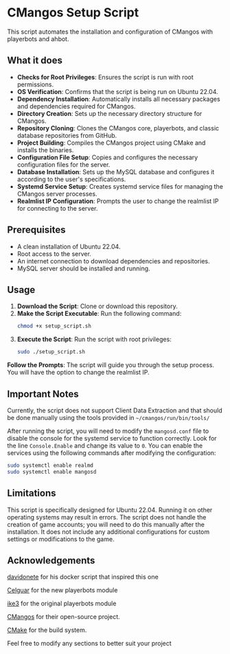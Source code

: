 # CMangos Setup Script

This script automates the installation and configuration of CMangos with playerbots and ahbot.

## What it does

- **Checks for Root Privileges**: Ensures the script is run with root permissions.
- **OS Verification**: Confirms that the script is being run on Ubuntu 22.04.
- **Dependency Installation**: Automatically installs all necessary packages and dependencies required for CMangos.
- **Directory Creation**: Sets up the necessary directory structure for CMangos.
- **Repository Cloning**: Clones the CMangos core, playerbots, and classic database repositories from GitHub.
- **Project Building**: Compiles the CMangos project using CMake and installs the binaries.
- **Configuration File Setup**: Copies and configures the necessary configuration files for the server.
- **Database Installation**: Sets up the MySQL database and configures it according to the user's specifications.
- **Systemd Service Setup**: Creates systemd service files for managing the CMangos server processes.
- **Realmlist IP Configuration**: Prompts the user to change the realmlist IP for connecting to the server.

## Prerequisites

- A clean installation of Ubuntu 22.04.
- Root access to the server.
- An internet connection to download dependencies and repositories.
- MySQL server should be installed and running.

## Usage

1. **Download the Script**: Clone or download this repository.
2. **Make the Script Executable**: Run the following command:
   ```bash
   chmod +x setup_script.sh
   ```
3. **Execute the Script**: Run the script with root privileges:
   ```bash
   sudo ./setup_script.sh
   ```
**Follow the Prompts**: The script will guide you through the setup process. You will have the option to change the realmlist IP.

## Important Notes
Currently, the script does not support Client Data Extraction and that should be done manually using the tools provided in `~/cmangos/run/bin/tools/`

After running the script, you will need to modify the `mangosd.conf` file to disable the console for the systemd service to function correctly. Look for the line `Console.Enable` and change its value to `0`.
You can enable the services using the following commands after modifying the configuration:
   ```bash
   sudo systemctl enable realmd
   sudo systemctl enable mangosd
   ```
## Limitations
This script is specifically designed for Ubuntu 22.04. Running it on other operating systems may result in errors.
The script does not handle the creation of game accounts; you will need to do this manually after the installation.
It does not include any additional configurations for custom settings or modifications to the game.

## Acknowledgements
[davidonete](https://github.com/davidonete) for his docker script that inspired this one

[Celguar](https://github.com/cmangos/playerbots) for the new playerbots module

[ike3](https://github.com/ike3) for the original playerbots module

[CMangos](https://github.com/cmangos) for their open-source project.

[CMake](https://cmake.org/) for the build system.

Feel free to modify any sections to better suit your project
